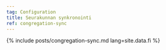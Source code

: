 ```yaml
---
tag: Configuration
title: Seurakunnan synkronointi
ref: congregation-sync
---
```


{% include posts/congregation-sync.md lang=site.data.fi %}
